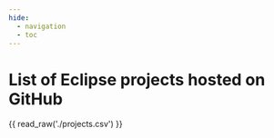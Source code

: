 ```yaml
---
hide:
  - navigation
  - toc
---
```


# List of Eclipse projects hosted on GitHub

{{ read_raw('./projects.csv') }}
